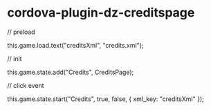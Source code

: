 # cordova-plugin-dz-creditspage

// preload

this.game.load.text("creditsXml", "credits.xml");

// init

this.game.state.add("Credits", CreditsPage);

// click event

this.game.state.start("Credits", true, false, {
  xml_key: "creditsXml"
});
